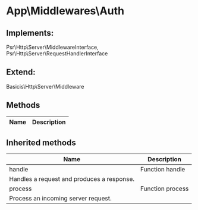 # App\Middlewares\Auth  



## Implements:
Psr\Http\Server\MiddlewareInterface, Psr\Http\Server\RequestHandlerInterface

## Extend:

Basicis\Http\Server\Middleware

## Methods

| Name | Description |
|------|-------------|

## Inherited methods

| Name | Description |
|------|-------------|
|handle|Function handle
Handles a request and produces a response.|
|process|Function process
Process an incoming server request.|


